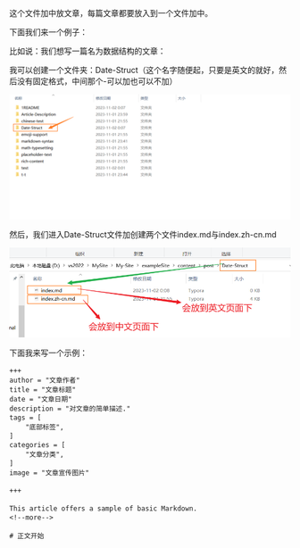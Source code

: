 这个文件加中放文章，每篇文章都要放入到一个文件加中。

下面我们来一个例子：

比如说：我们想写一篇名为数据结构的文章：

我可以创建一个文件夹：Date-Struct（这个名字随便起，只要是英文的就好，然后没有固定格式，中间那个-可以加也可以不加）

![1698854881951](图片/1698854881951.png)

然后，我们进入Date-Struct文件加创建两个文件index.md与index.zh-cn.md

![1698855011986](图片/1698855011986.png)

下面我来写一个示例：

```
+++
author = "文章作者"
title = "文章标题"
date = "文章日期"
description = "对文章的简单描述."
tags = [
	"底部标签",
]
categories = [
    "文章分类",
]
image = "文章宣传图片"

+++

This article offers a sample of basic Markdown.
<!--more-->

# 正文开始
```